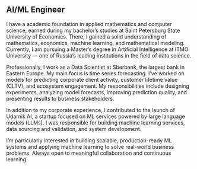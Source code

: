 ## AI/ML Engineer

I have a academic foundation in applied mathematics and computer science, earned during my bachelor’s studies at Saint Petersburg State University of Economics. There, I gained a solid understanding of mathematics, economics, machine learning, and mathematical modeling. Currently, I am pursuing a Master’s degree in Artificial Intelligence at ITMO University — one of Russia’s leading institutions in the field of data science.

Professionally, I work as a Data Scientist at Sberbank, the largest bank in Eastern Europe. My main focus is time series forecasting. I’ve worked on models for predicting corporate client activity, customer lifetime value (CLTV), and ecosystem engagement. My responsibilities include designing experiments, analyzing model forecasts, improving prediction quality, and presenting results to business stakeholders.

In addition to my corporate experience, I contributed to the launch of Udarnik AI, a startup focused on ML services powered by large language models (LLMs). I was responsible for building machine learning services, data sourcing and validation, and system development.

I’m particularly interested in building scalable, production-ready ML systems and applying machine learning to solve real-world business problems. Always open to meaningful collaboration and continuous learning.
